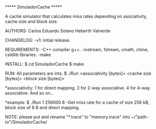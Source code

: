 ***** SimuladorCache *****

A caché simulator that calculates miss rates depending on asociativity, cache size and block size.

AUTHORS:
    Carlos Eduardo Solano
    Heberth Valverde

CHANGELOG:
    -v1: initial release.

REQUIREMENTS:
    -C++ compiler g++.
    -iostream, fstream, cmath, ctime, cstdlib libraries.
    -make

INSTALL:
    $ cd SimuladorCache
    $ make

RUN:
    All parameters are ints.
    $ ./Run  <associativity [bytes]>  <cache size [bytes]> <block size [bytes]>

*associativity:
    1 for direct mapping.
    2 for 2-way associative.
    4 for 4-way associative.
    And so on...

*example: $ ./Run  1  256000 8
    -Get miss rate for a cache of size 256 kB, block size of 8 B and direct mapping.

NOTE: please put and rename "*.trace" to "memory.trace" into ~/"path-to"/SimuladorCache/
